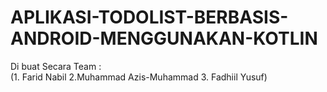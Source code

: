 # APLIKASI-TODOLIST-BERBASIS-ANDROID-MENGGUNAKAN-KOTLIN
Di buat Secara Team : <br>
(1. Farid Nabil 2.Muhammad Azis-Muhammad 3. Fadhiil Yusuf) <br>


